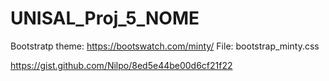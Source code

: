 # UNISAL_Proj_5_NOME
 
Bootstratp theme:
https://bootswatch.com/minty/
File: bootstrap_minty.css



https://gist.github.com/Nilpo/8ed5e44be00d6cf21f22